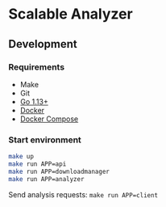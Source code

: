 # Scalable Analyzer

## Development

### Requirements
* Make
* Git
* [Go 1.13+](https://golang.org/dl/)
* [Docker](https://docs.docker.com/install/)
* [Docker Compose](https://docs.docker.com/compose/install/)

### Start environment
```bash
make up
make run APP=api
make run APP=downloadmanager
make run APP=analyzer
```

Send analysis requests: `make run APP=client`
